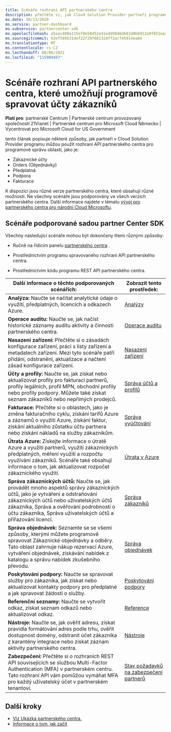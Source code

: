 ```yaml
---
title: Scénáře rozhraní API partnerského centra
description: přečtěte si, jak Cloud Solution Provider partneři programu můžou pomocí rozhraní API partnerského centra spravovat účty zákazníků, objednávky, podporu a fakturace prostřednictvím služby.
ms.date: 10/13/2020
ms.service: partner-dashboard
ms.subservice: partnercenter-sdk
ms.openlocfilehash: a5aac400e115ef0e58452e41edd9846d683d0b6912a9f651ea49d75d5f15bbf7
ms.sourcegitcommit: 63ef5995314ef22f29768132dff2acf45914ea84
ms.translationtype: MT
ms.contentlocale: cs-CZ
ms.lasthandoff: 08/06/2021
ms.locfileid: "115989487"
---
```

# <a name="partner-center-api-scenarios-that-let-you-programmatically-manage-customer-accounts"></a>Scénáře rozhraní API partnerského centra, které umožňují programově spravovat účty zákazníků

**Platí pro**: partnerské Centrum | Partnerské centrum provozovaný společností 21Vianet | Partnerské centrum pro Microsoft Cloud Německo | Vycentrovat pro Microsoft Cloud for US Government

tento článek popisuje některé způsoby, jak partneři v Cloud Solution Provider programu můžou použít rozhraní API partnerského centra pro programové správu oblastí, jako je:

- Zákaznické účty
- Orders (Objednávky)
- Předplatná
- Podpora
- Fakturace

K dispozici jsou různé verze partnerského centra, které obsahují různé možnosti. Ne všechny scénáře jsou podporovány ve všech verzích partnerského centra. Další informace najdete v tématu [vývoj pro partnerského centra pro národní Cloud Microsoftu](developing-for-partner-center-for-microsoft-national-cloud.md).

## <a name="scenarios-supported-by-the-partner-center-sdk"></a>Scénáře podporované sadou partner Center SDK

Všechny následující scénáře mohou být dokončeny třemi různými způsoby:

- Ručně na řídicím panelu [partnerského centra](https://partner.microsoft.com/dashboard) .

- Prostřednictvím programu spravovaného rozhraní API partnerského centra.

- Prostřednictvím kódu programu REST API partnerského centra.

| Další informace o těchto podporovaných scénářích:  | Zobrazit tento prostředek:     |
|----------------------------------|--------------------------|
| **Analýza:** Naučte se načítat analytické údaje o využití, předplatných, licencích a odkazech Azure.         | [Analýzy](usage-analytics.md)  |
| **Operace auditu:** Naučte se, jak načíst historické záznamy auditu aktivity a činnosti partnerského centra. | [Operace auditu](audit.md)                     |
| **Nasazení zařízení:** Přečtěte si o zásadách konfigurace zařízení, práci s listy zařízení a metadatech zařízení. Mezi tyto scénáře patří přidání, odstranění, aktualizace a načtení zásad konfigurace zařízení.    | [Nasazení zařízení](device-deployment.md)  |
| **Účty a profily:** Naučte se, jak získat nebo aktualizovat profily pro fakturaci partnerů, profily legálních, profil MPN, obchodní profily nebo profily podpory. Můžete také získat seznam zákazníků nebo nepřímých prodejců. | [Správa účtů a profilů](manage-profiles-and-information.md)                                                                        |
| **Fakturace:** Přečtěte si o oblastech, jako je změna fakturačního cyklu, získání tarifů Azure a záznamů o využití Azure, získání faktur, získání aktuálního zůstatku účtu partnera nebo získání nákladů na služby zákazníkům.  | [Správa vyúčtování](manage-billing.md)   |
| **Útrata Azure:** Získejte informace o útratě Azure a využití partnerů, využití zákaznických předplatných, měření využití a rozpočtu využívání zákazníků. Scénáře také obsahují informace o tom, jak aktualizovat rozpočet zákaznického využití. | [Útrata v Azure](azure-spending.md)  |
| **Správa zákaznických účtů:** Naučte se, jak provádět mnoho aspektů správy zákaznických účtů, jako je vytváření a odstraňování zákaznických účtů nebo uživatelských účtů zákazníka, Správa a ověřování podrobností o účtu zákazníka, Správa uživatelských účtů a přiřazování licencí.  | [Správa zákazníků](manage-customers.md)  |
| **Správa objednávek:** Seznamte se se všemi způsoby, kterými můžete programově spravovat Zákaznické objednávky a odběry. Tato oblast zahrnuje nákup rezervací Azure, vytváření objednávek, získávání nabídek z katalogu a správu nabídek zkušebního převodu.   | [Správa objednávek](manage-orders.md)  |
| **Poskytování podpory:** Naučte se spravovat služby pro zákazníka, jak získat nebo aktualizovat kontakty podpory pro předplatné a jak spravovat žádosti o služby.  | [Poskytování podpory](provide-support.md)   |
| **Referenční seznamy:** Naučte se vytvořit odkaz, získat seznam odkazů nebo aktualizovat odkaz.  | [Reference](/partner/develop/referrals)  |
| **Nástroje:** Naučte se, jak ověřit adresu, získat pravidla formátování adres podle trhu, ověřit dostupnost domény, odstranit účet zákazníka z karantény integrace nebo získat záznam aktivity partnerského centra. | [Nástroje](utilities.md)  |
| **Zabezpečení:** Přečtěte si o rozhraních REST API souvisejících se službou Multi-Factor Authentication (MFA) v partnerském centru. Tato rozhraní API vám pomůžou vymáhat MFA pro každý uživatelský účet v partnerském tenantovi.  | [Stav požadavků na zabezpečení partnerů](partner-security-requirements.md)  |

## <a name="next-steps"></a>Další kroky

- [Viz Ukázka partnerského centra.](partner-center-samples.md)
- [Informace o tom, jak začít](get-started.md)